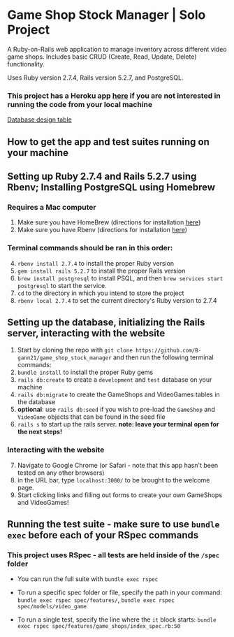# Game Shop Stock Manager | Solo Project

A Ruby-on-Rails web application to manage inventory across different video game shops. Includes basic CRUD (Create, Read, Update, Delete) functionality. 

Uses Ruby version 2.7.4, Rails version 5.2.7, and PostgreSQL.

### This project has a Heroku app [here](http://game-shop-manager.herokuapp.com/) if you are not interested in running the code from your local machine

[Database design table](https://dbdesigner.page.link/MXDMP3tZhFNrPUJJ9)

## How to get the app and test suites running on your machine

## Setting up Ruby 2.7.4 and Rails 5.2.7 using Rbenv; Installing PostgreSQL using Homebrew

### Requires a Mac computer

1. Make sure you have HomeBrew (directions for installation [here](https://brew.sh/))
2. Make sure you have Rbenv (directions for installation [here](https://github.com/rbenv/rbenv))

### Terminal commands should be ran in this order:
4. `rbenv install 2.7.4` to install the proper Ruby version
5. `gem install rails 5.2.7` to install the proper Rails version
6. `brew install postgresql` to install PSQL, and then `brew services start postgresql` to start the service.
7. `cd` to the directory in which you intend to store the project
8. `rbenv local 2.7.4` to set the current directory's Ruby version to 2.7.4

## Setting up the database, initializing the Rails server, interacting with the website

1. Start by cloning the repo with `git clone https://github.com/B-gann21/game_shop_stock_manager` and then run the following terminal commands:
2. `bundle install` to install the proper Ruby gems
3. `rails db:create` to create a `development` and `test` database on your machine
4. `rails db:migrate` to create the GameShops and VideoGames tables in the database
5. **optional**: use `rails db:seed` if you wish to pre-load the `GameShop` and `VideoGame` objects that can be found in the seed file
6. `rails s` to start up the rails server. **note: leave your terminal open for the next steps!**

### Interacting with the website

7. Navigate to Google Chrome (or Safari - note that this app hasn't been tested on any other browsers)
8. in the URL bar, type `localhost:3000/` to be brought to the welcome page. 
9. Start clicking links and filling out forms to create your own GameShops and VideoGames! 

## Running the test suite - **make sure to use `bundle exec` before each of your RSpec commands**

### This project uses RSpec - all tests are held inside of the `/spec` folder

- You can run the full suite with `bundle exec rspec`

- To run a specific spec folder or file, specify the path in your command: `bundle exec rspec spec/features/`, `bundle exec rspec spec/models/video_game`

- To run a single test, specify the line where the `it` block starts: `bundle exec rspec spec/features/game_shops/index_spec.rb:50`
